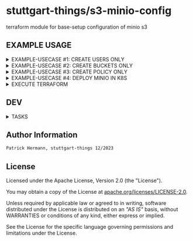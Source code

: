 # stuttgart-things/s3-minio-config

terraform module for base-setup configuration of minio s3

## EXAMPLE USAGE

<details><summary>EXAMPLE-USECASE #1: CREATE USERS ONLY</summary>

```hcl
# CALL MODULE - main.tf
module "s3-minio-config" {
  source         = "github.com/stuttgart-things/s3-minio-config" # OR LOCAL E.G. "../s3-minio-config"
  minio_user     = var.minio_user
  minio_server   = var.minio_server
  minio_password = var.minio_password
  minio_region   = var.minio_region
  minio_ssl      = true
  users          = var.users
}

variable "minio_region" {
  description = "Default MINIO region"
  default     = "eu-central-1"
}

variable "minio_server" {
  description = "Default MINIO host and port"
}

variable "minio_user" {
  description = "MINIO user"
}

variable "minio_password" {
  description = "MINIO password"
}

variable "users" {
  description = "A list of new users"
}

output "user_minio_user" {
    value = module.s3-minio-config.user_minio_user
}

output "minio_user_secret" {
    value = module.s3-minio-config.minio_user_secret
}

output "minio_user_status" {
    value = module.s3-minio-config.minio_user_status
}

```

```hcl
# VARIABLES -tfvars
minio_server   = "artifacts.app.4sthings.tiab.ssc.sva.de:443"
users = [
  {
    name = "patrick"
    secret = null               # Randomly generated secret key
    policy = null               # No policy is attatched
  },
  {
    name = "hermann"
    secret = "thepassword"
    policy = "readwrite"
  }
]
minio_user = "<USER>"
minio_password = "<PASSWORD>"

```

</details>

<details><summary>EXAMPLE-USECASE #2: CREATE BUCKETS ONLY</summary>

```hcl
# CALL MODULE - main.tf
module "s3-minio-config" {
  source         = "github.com/stuttgart-things/s3-minio-config"
  minio_user     = var.minio_user
  minio_server   = var.minio_server
  minio_password = var.minio_password
  minio_region   = var.minio_region
  minio_ssl      = true
  buckets        = var.buckets
}

variable "minio_region" {
  description = "Default MINIO region"
  default     = "eu-central-1"
}

variable "minio_server" {
  description = "Default MINIO host and port"
}

variable "minio_user" {
  description = "MINIO user"
}

variable "minio_password" {
  description = "MINIO password"
}

variable "buckets" {
  description = "A list of buckets"
}

```
```hcl
# VARIABLES -tfvars
minio_server   = "artifacts.app.4sthings.tiab.ssc.sva.de:443"
buckets = [
  {
    name = "data"
    acl  = "public"
  },
  {
    name = "backup"
    acl  = "public"
  }
]
minio_user = "<USER>"
minio_password = "<PASSWORD>"

```

</details>

<details><summary>EXAMPLE-USECASE #3: CREATE POLICY ONLY</summary>

```hcl
# CALL MODULE - main.tf
module "s3-minio-config" {
  source         = "github.com/stuttgart-things/s3-minio-config"
  minio_user     = var.minio_user
  minio_server   = var.minio_server
  minio_password = var.minio_password
  minio_region   = var.minio_region
  minio_ssl      = true
  new_policy     = var.new_policy
}

variable "minio_region" {
  description = "Default MINIO region"
}

variable "minio_server" {
  description = "Default MINIO host and port"
}

variable "minio_user" {
  description = "MINIO user"
}

variable "minio_password" {
  description = "MINIO password"
}

variable "new_policy" {
  description = "Policy for creation"
}

```

```hcl
# VARIABLES -tfvars
minio_server   = "artifacts.app.4sthings.tiab.ssc.sva.de:443"
new_policy = [
    {
        name = "test_policy_1"
        policy = <<EOF
{
    "Version": "2012-10-17",
    "Statement": [
       {
          "Effect": "Allow",
          "Action": [
             "s3:ListAllMyBuckets"
          ],
          "Resource": [
             "arn:aws:s3:::*"
          ]
       }
    ]
 }
        EOF
    },
]
minio_user = "<USER>"
minio_password = "<PASSWORD>"
```

</details>

<details><summary>EXAMPLE-USECASE #4: DEPLOY MINIO IN K8S</summary>

```hcl
# CALL MODULE - main.tf
module "s3-minio-config" {
  source         = "github.com/stuttgart-things/s3-minio-config"
  minio_user     = var.minio_user
  minio_server   = var.minio_server
  minio_password = var.minio_password
  minio_region   = var.minio_region
  minio_ssl      = true
  enableMinioDeployment = var.enableMinioDeployment
  namespace             = var.namespace
  deployment_name       = var.deployment_name
  ingress_hostname_api  = var.ingress_hostname_api
  ingress_domain        = var.ingress_domain
  cluster_issuer        = var.cluster_issuer
  ingress_hostname_console = var.ingress_hostname_console
  helmStorageEnabled    = var.helmStorageEnabled
  storageClass          = var.storageClass
}

variable "minio_region" {
  description = "Default MINIO region"
  default     = "eu-central-1"
}

variable "minio_server" {
  description = "Default MINIO host and port"
}

variable "minio_user" {
  description = "MINIO user"
}

variable "minio_password" {
  description = "MINIO password"
}

variable "enableMinioDeployment" {      
  description = "Boolean to enable minio deployment" 
}

variable "namespace" {
  description = "K8s and helm namespace for deployment"
}

variable "deployment_name" {
  description = "Name for deployment in K8s"
}

variable "helmStorageEnabled" {
  description = "Boolean to enable storage"
}

variable "storageClass" {
  description = "Class for helm storage"
}

variable "ingress_hostname_api" {
  description = "Ingress hostname for API"
}

variable "ingress_hostname_console" {
  description = "Ingress hostname for console"
}

variable "ingress_domain" {
  description = "Ingress domain"
}

variable "cluster_issuer" {
  description = "Cluster issuer"
}


```

```hcl
# VARIABLES -tfvars
minio_server   = "artifacts.app.4sthings.tiab.ssc.sva.de:443"
minio_user = "<USER>"
minio_password = "<PASSWORD>"

enableMinioDeployment = true

namespace = "minio"
deployment_name = "minio-deployment"

ingress_hostname_api = "artifacts"
ingress_hostname_console = "artifacts-console"
ingress_domain = "app.4sthings.tiab.ssc.sva.de"
cluster_issuer = "cluster-issuer-approle"

helmStorageEnabled = true
storageClass = ""
```

</details>

<details><summary>EXECUTE TERRAFORM</summary>

```bash
export TF_VAR_minio_user="<ACCESS-ID>"
export TF_VAR_minio_password="<SECRET-ACCESS-ID>"

terraform init
terraform validate
terraform plan
terraform apply
```

</details>

## DEV

<details><summary>TASKS</summary>

```bash
task: Available tasks for this project:

* branch:       Create branch from main
* commit:       Commit + push code into branch
* pr:           Create pull request into main
```

</details>

## Author Information

```bash
Patrick Hermann, stuttgart-things 12/2023
```

## License

Licensed under the Apache License, Version 2.0 (the "License").

You may obtain a copy of the License at [apache.org/licenses/LICENSE-2.0](http://www.apache.org/licenses/LICENSE-2.0).

Unless required by applicable law or agreed to in writing, software distributed under the License is distributed on an _"AS IS"_ basis, without WARRANTIES or conditions of any kind, either express or implied.

See the License for the specific language governing permissions and limitations under the License.
